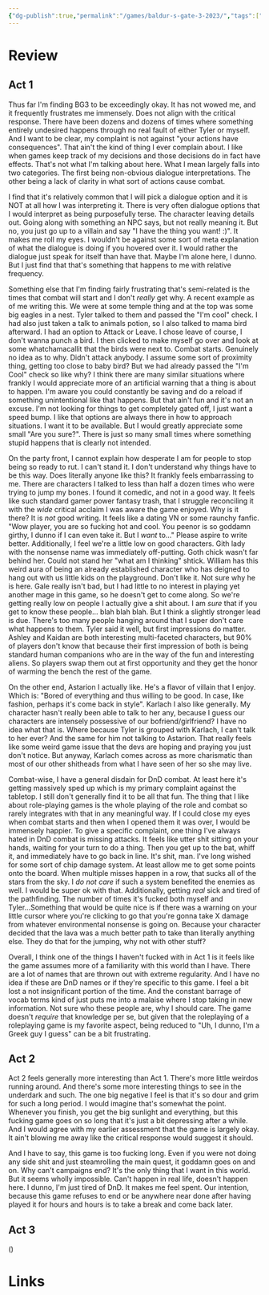 ```yaml
---
{"dg-publish":true,"permalink":"/games/baldur-s-gate-3-2023/","tags":["games","streamed"],"created":"2025-03-20","updated":"2025-10-01"}
---
```



# Review

## Act 1

Thus far I'm finding BG3 to be exceedingly okay. It has not wowed me, and it frequently frustrates me immensely. Does not align with the critical response. There have been dozens and dozens of times where something entirely undesired happens through no real fault of either Tyler or myself. And I want to be clear, my complaint is not against "your actions have consequences". That ain't the kind of thing I ever complain about. I like when games keep track of my decisions and those decisions do in fact have effects. That's not what I'm talking about here. What I mean largely falls into two categories. The first being non-obvious dialogue interpretations. The other being a lack of clarity in what sort of actions cause combat.

I find that it's relatively common that I will pick a dialogue option and it is NOT at all how I was interpreting it. There is very often dialogue options that I would interpret as being purposefully terse. The character leaving details out. Going along with something an NPC says, but not really meaning it. But no, you just go up to a villain and say "I have the thing you want! :)". It makes me roll my eyes. I wouldn't be against some sort of meta explanation of what the dialogue is doing if you hovered over it. I would rather the dialogue just speak for itself than have that. Maybe I'm alone here, I dunno. But I just find that that's something that happens to me with relative frequency.

Something else that I'm finding fairly frustrating that's semi-related is the times that combat will start and I don't *really* get why. A recent example as of me writing this. We were at some temple thing and at the top was some big eagles in a nest. Tyler talked to them and passed the "I'm cool" check. I had also just taken a talk to animals potion, so I also talked to mama bird afterward. I had an option to Attack or Leave. I chose leave of course, I don't wanna punch a bird. I then clicked to make myself go over and look at some whatchamacallit that the birds were next to. Combat starts. Genuinely no idea as to why. Didn't attack anybody. I assume some sort of proximity thing, getting too close to baby bird? But we had already passed the "I'm Cool" check so like why? I think there are many similar situations where frankly I would appreciate more of an artificial warning that a thing is about to happen. I'm aware you could constantly be saving and do a reload if something unintentional like that happens. But that ain't fun and it's not an excuse. I'm not looking for things to get completely gated off, I just want a speed bump. I like that options are always there in how to approach situations. I want it to be available. But I would greatly appreciate some small "Are you sure?". There is just so many small times where something stupid happens that is clearly not intended.

On the party front, I cannot explain how desperate I am for people to stop being so ready to rut. I can't stand it. I don't understand why things have to be this way. Does literally anyone like this? It frankly feels embarrassing to me. There are characters I talked to less than half a dozen times who were trying to jump my bones. I found it comedic, and not in a good way. It feels like such standard gamer power fantasy trash, that I struggle reconciling it with the *wide* critical acclaim I was aware the game enjoyed. Why is it there? It is *not* good writing. It feels like a dating VN or some raunchy fanfic. "Wow player, you are so fucking hot and cool. You peenor is so goddamn girthy, I dunno if I can even take it. But I *want* to..." Please aspire to write better. Additionally, I feel we're a little low on good characters. Gith lady with the nonsense name was immediately off-putting. Goth chick wasn't far behind her. Could not stand her "what am I thinking" shtick. William has this weird aura of being an already established character who has deigned to hang out with us little kids on the playground. Don't like it. Not sure why he is here. Gale really isn't bad, but I had little to no interest in playing yet another mage in this game, so he doesn't get to come along. So we're getting really low on people I actually give a shit about. I am *sure* that if you get to know these people... blah blah blah. But I think a slightly stronger lead is due. There's too many people hanging around that I super don't care what happens to them. Tyler said it well, but first impressions do matter. Ashley and Kaidan are both interesting multi-faceted characters, but 90% of players don't know that because their first impression of both is being standard human companions who are in the way of the fun and interesting aliens. So players swap them out at first opportunity and they get the honor of warming the bench the rest of the game.

On the other end, Astarion I actually like. He's a flavor of villain that I enjoy. Which is: "Bored of everything and thus willing to be good. In case, like fashion, perhaps it's come back in style". Karlach I also like generally. My character hasn't really been able to talk to her any, because I guess our characters are intensely possessive of our bofriend/girlfriend? I have no idea what that is. Where because Tyler is grouped with Karlach, I can't talk to her ever? And the same for him not talking to Astarion. That really feels like some weird game issue that the devs are hoping and praying you just don't notice. But anyway, Karlach comes across as more charismatic than most of our other shitheads from what I have seen of her so she may live.

Combat-wise, I have a general disdain for DnD combat. At least here it's getting massively sped up which is my primary complaint against the tabletop. I still don't generally find it to be all that fun. The thing that I like about role-playing games is the whole playing of the role and combat so rarely integrates with that in any meaningful way. If I could close my eyes when combat starts and then when I opened them it was over, I would be immensely happier. To give a specific complaint, one thing I've always hated in DnD combat is missing attacks. It feels like utter shit sitting on your hands, waiting for your turn to do a thing. Then you get up to the bat, whiff it, and immediately have to go back in line. It's shit, man. I've long wished for some sort of chip damage system. At least allow me to get some points onto the board. When multiple misses happen in a row, that sucks all of the stars from the sky. I *do not care* if such a system benefited the enemies as well. I would be super ok with that. Additionally, getting *real* sick and tired of the pathfinding. The number of times it's fucked both myself and Tyler...Something that would be quite nice is if there was a warning on your little cursor where you're clicking to go that you're gonna take X damage from whatever environmental nonsense is going on. Because your character decided that the lava was a much better path to take than literally anything else. They do that for the jumping, why not with other stuff?

Overall, I think one of the things I haven't fucked with in Act 1 is it feels like the game assumes more of a familiarity with this world than I have. There are a lot of names that are thrown out with extreme regularity. And I have no idea if these are DnD names or if they're specific to this game. I feel a bit lost a not insignificant portion of the time. And the constant barrage of vocab terms kind of just puts me into a malaise where I stop taking in new information. Not sure who these people are, why I should care. The game doesn't *require* that knowledge per se, but given that the roleplaying of a roleplaying game is my favorite aspect, being reduced to "Uh, I dunno, I'm a Greek guy I guess" can be a bit frustrating.

## Act 2

Act 2 feels generally more interesting than Act 1. There's more little weirdos running around. And there's some more interesting things to see in the underdark and such. The one big negative I feel is that it's so dour and grim for such a long period. I would imagine that's somewhat the point. Whenever you finish, you get the big sunlight and everything, but this fucking game goes on so long that it's just a bit depressing after a while. And I would agree with my earlier assessment that the game is largely okay. It ain't blowing me away like the critical response would suggest it should.

And I have to say, this game is too fucking long. Even if you were not doing any side shit and just steamrolling the main quest, it goddamn goes on and on. Why can't campaigns end? It's the only thing that I want in this world. But it seems wholly impossible. Can't happen in real life, doesn't happen here. I dunno, I'm just tired of DnD. It makes me feel spent. Our intention, because this game refuses to end or be anywhere near done after having played it for hours and hours is to take a break and come back later.

## Act 3

()

# Links
